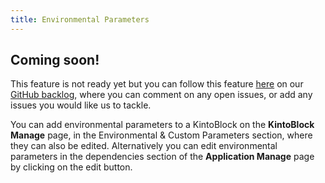```yaml
---
title: Environmental Parameters
---
```


## Coming soon!

This feature is not ready yet but you can follow this feature [here](https://github.com/kintohub/backlog/issues/18) on our [GitHub backlog](https://github.com/kintohub/backlog), where you can comment on any open issues, or add any issues you would like us to tackle.


You can add environmental parameters to a KintoBlock on the **KintoBlock Manage** page, in the Environmental & Custom Parameters section, where they can also be edited. Alternatively you can edit environmental parameters in the dependencies section of the **Application Manage** page by clicking on the edit button.
